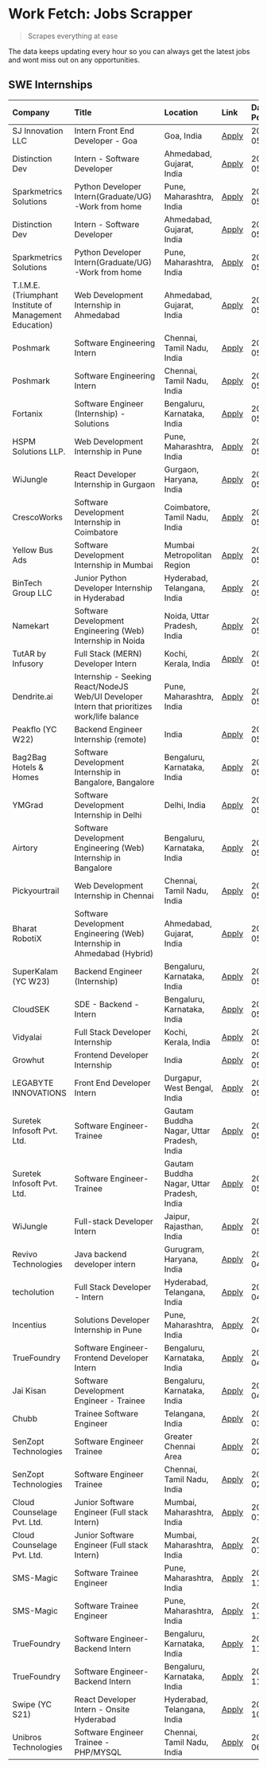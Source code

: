 # Work Fetch: Jobs Scrapper
> Scrapes everything at ease

The data keeps updating every hour so you can always get the latest jobs and wont miss out on any opportunities.

## SWE Internships
<!--START_SECTION:workfetch-->
| Company                                                 | Title                                                                                        | Location                                  | Link                                                                                                                                                                                                                                                                                                      | Date Posted   |
|:--------------------------------------------------------|:---------------------------------------------------------------------------------------------|:------------------------------------------|:----------------------------------------------------------------------------------------------------------------------------------------------------------------------------------------------------------------------------------------------------------------------------------------------------------|:--------------|
| SJ Innovation LLC                                       | Intern Front End Developer - Goa                                                             | Goa, India                                | [Apply](https://in.linkedin.com/jobs/view/intern-front-end-developer-goa-at-sj-innovation-llc-3931678611?position=14&pageNum=0&refId=95uju3YFMmAhlYf7a7G2XQ%3D%3D&trackingId=zPu9iGl7eiaPp88gwo0zrA%3D%3D&trk=public_jobs_jserp-result_search-card)                                                       | 2024-05-24    |
| Distinction Dev                                         | Intern - Software Developer                                                                  | Ahmedabad, Gujarat, India                 | [Apply](https://in.linkedin.com/jobs/view/intern-software-developer-at-distinction-dev-3931643600?position=27&pageNum=0&refId=95uju3YFMmAhlYf7a7G2XQ%3D%3D&trackingId=2YPl%2FRvXjXsqtT84FhhjMg%3D%3D&trk=public_jobs_jserp-result_search-card)                                                            | 2024-05-24    |
| Sparkmetrics Solutions                                  | Python Developer Intern(Graduate/UG)-Work from home                                          | Pune, Maharashtra, India                  | [Apply](https://in.linkedin.com/jobs/view/python-developer-intern-graduate-ug-work-from-home-at-sparkmetrics-solutions-3931671149?position=32&pageNum=0&refId=95uju3YFMmAhlYf7a7G2XQ%3D%3D&trackingId=rRSf%2FxoFI2VDxzBPPo%2Fa4w%3D%3D&trk=public_jobs_jserp-result_search-card)                          | 2024-05-24    |
| Distinction Dev                                         | Intern - Software Developer                                                                  | Ahmedabad, Gujarat, India                 | [Apply](https://in.linkedin.com/jobs/view/intern-software-developer-at-distinction-dev-3931643600?position=2&pageNum=2&refId=B33CO9YsAuYnhFVGaIIEew%3D%3D&trackingId=zSuiYl0sSGW3kGf86U7DUQ%3D%3D&trk=public_jobs_jserp-result_search-card)                                                               | 2024-05-24    |
| Sparkmetrics Solutions                                  | Python Developer Intern(Graduate/UG)-Work from home                                          | Pune, Maharashtra, India                  | [Apply](https://in.linkedin.com/jobs/view/python-developer-intern-graduate-ug-work-from-home-at-sparkmetrics-solutions-3931671149?position=7&pageNum=2&refId=B33CO9YsAuYnhFVGaIIEew%3D%3D&trackingId=V4Gbz34FCbWsBwFFrtXf3Q%3D%3D&trk=public_jobs_jserp-result_search-card)                               | 2024-05-24    |
| T.I.M.E. (Triumphant Institute of Management Education) | Web Development Internship in Ahmedabad                                                      | Ahmedabad, Gujarat, India                 | [Apply](https://in.linkedin.com/jobs/view/web-development-internship-in-ahmedabad-at-t-i-m-e-triumphant-institute-of-management-education-3933954687?position=40&pageNum=0&refId=95uju3YFMmAhlYf7a7G2XQ%3D%3D&trackingId=%2FknSwLUpytU8B2g%2Bd0uAPQ%3D%3D&trk=public_jobs_jserp-result_search-card)       | 2024-05-23    |
| Poshmark                                                | Software Engineering Intern                                                                  | Chennai, Tamil Nadu, India                | [Apply](https://in.linkedin.com/jobs/view/software-engineering-intern-at-poshmark-3846946793?position=33&pageNum=0&refId=95uju3YFMmAhlYf7a7G2XQ%3D%3D&trackingId=PwbfWn88BXOLXVJ4ew7KRQ%3D%3D&trk=public_jobs_jserp-result_search-card)                                                                   | 2024-05-22    |
| Poshmark                                                | Software Engineering Intern                                                                  | Chennai, Tamil Nadu, India                | [Apply](https://in.linkedin.com/jobs/view/software-engineering-intern-at-poshmark-3846946793?position=8&pageNum=2&refId=B33CO9YsAuYnhFVGaIIEew%3D%3D&trackingId=nvRD4xeqnzWZQkQtOYiCYw%3D%3D&trk=public_jobs_jserp-result_search-card)                                                                    | 2024-05-22    |
| Fortanix                                                | Software Engineer (Internship) - Solutions                                                   | Bengaluru, Karnataka, India               | [Apply](https://in.linkedin.com/jobs/view/software-engineer-internship-solutions-at-fortanix-3930115670?position=5&pageNum=0&refId=95uju3YFMmAhlYf7a7G2XQ%3D%3D&trackingId=O6xwJe1ti3qQ18YN61CJPw%3D%3D&trk=public_jobs_jserp-result_search-card)                                                         | 2024-05-20    |
| HSPM Solutions LLP.                                     | Web Development Internship in Pune                                                           | Pune, Maharashtra, India                  | [Apply](https://in.linkedin.com/jobs/view/web-development-internship-in-pune-at-hspm-solutions-llp-3931019642?position=36&pageNum=0&refId=95uju3YFMmAhlYf7a7G2XQ%3D%3D&trackingId=loxp4TK1m%2F%2FMH0WdW5ItkA%3D%3D&trk=public_jobs_jserp-result_search-card)                                              | 2024-05-20    |
| WiJungle                                                | React Developer Internship in Gurgaon                                                        | Gurgaon, Haryana, India                   | [Apply](https://in.linkedin.com/jobs/view/react-developer-internship-in-gurgaon-at-wijungle-3929891316?position=42&pageNum=0&refId=95uju3YFMmAhlYf7a7G2XQ%3D%3D&trackingId=n%2FImPQr8rfB6oAVSqOVeqg%3D%3D&trk=public_jobs_jserp-result_search-card)                                                       | 2024-05-18    |
| CrescoWorks                                             | Software Development Internship in Coimbatore                                                | Coimbatore, Tamil Nadu, India             | [Apply](https://in.linkedin.com/jobs/view/software-development-internship-in-coimbatore-at-crescoworks-3928264279?position=10&pageNum=0&refId=95uju3YFMmAhlYf7a7G2XQ%3D%3D&trackingId=Ws%2BSnspjCFYHRWyENcwF%2Fg%3D%3D&trk=public_jobs_jserp-result_search-card)                                          | 2024-05-16    |
| Yellow Bus Ads                                          | Software Development Internship in Mumbai                                                    | Mumbai Metropolitan Region                | [Apply](https://in.linkedin.com/jobs/view/software-development-internship-in-mumbai-at-yellow-bus-ads-3928262363?position=12&pageNum=0&refId=95uju3YFMmAhlYf7a7G2XQ%3D%3D&trackingId=v3B8OZga5n7HoUsU9GQRKg%3D%3D&trk=public_jobs_jserp-result_search-card)                                               | 2024-05-16    |
| BinTech Group LLC                                       | Junior Python Developer Internship in Hyderabad                                              | Hyderabad, Telangana, India               | [Apply](https://in.linkedin.com/jobs/view/junior-python-developer-internship-in-hyderabad-at-bintech-group-llc-3928263481?position=22&pageNum=0&refId=95uju3YFMmAhlYf7a7G2XQ%3D%3D&trackingId=D4poLHafF0M4JsAD3EWggg%3D%3D&trk=public_jobs_jserp-result_search-card)                                      | 2024-05-16    |
| Namekart                                                | Software Development Engineering (Web) Internship in Noida                                   | Noida, Uttar Pradesh, India               | [Apply](https://in.linkedin.com/jobs/view/software-development-engineering-web-internship-in-noida-at-namekart-3927112610?position=3&pageNum=0&refId=95uju3YFMmAhlYf7a7G2XQ%3D%3D&trackingId=%2FspSC2ztDTS7aBF81wBbTQ%3D%3D&trk=public_jobs_jserp-result_search-card)                                     | 2024-05-15    |
| TutAR by Infusory                                       | Full Stack (MERN) Developer Intern                                                           | Kochi, Kerala, India                      | [Apply](https://in.linkedin.com/jobs/view/full-stack-mern-developer-intern-at-tutar-by-infusory-3926190396?position=43&pageNum=0&refId=95uju3YFMmAhlYf7a7G2XQ%3D%3D&trackingId=y6MZBJJCxq6T%2BZSbXGve6Q%3D%3D&trk=public_jobs_jserp-result_search-card)                                                   | 2024-05-15    |
| Dendrite.ai                                             | Internship - Seeking React/NodeJS Web/UI Developer Intern that prioritizes work/life balance | Pune, Maharashtra, India                  | [Apply](https://in.linkedin.com/jobs/view/internship-seeking-react-nodejs-web-ui-developer-intern-that-prioritizes-work-life-balance-at-dendrite-ai-3926195555?position=54&pageNum=0&refId=95uju3YFMmAhlYf7a7G2XQ%3D%3D&trackingId=CCLdt2KNkaGfOKyWRx1sJQ%3D%3D&trk=public_jobs_jserp-result_search-card) | 2024-05-15    |
| Peakflo (YC W22)                                        | Backend Engineer Internship (remote)                                                         | India                                     | [Apply](https://in.linkedin.com/jobs/view/backend-engineer-internship-remote-at-peakflo-yc-w22-3925243704?position=6&pageNum=0&refId=95uju3YFMmAhlYf7a7G2XQ%3D%3D&trackingId=LAyuuGV3Y7iuA6ylECOM1Q%3D%3D&trk=public_jobs_jserp-result_search-card)                                                       | 2024-05-14    |
| Bag2Bag Hotels & Homes                                  | Software Development Internship in Bangalore, Bangalore                                      | Bengaluru, Karnataka, India               | [Apply](https://in.linkedin.com/jobs/view/software-development-internship-in-bangalore-bangalore-at-bag2bag-hotels-homes-3925888541?position=7&pageNum=0&refId=95uju3YFMmAhlYf7a7G2XQ%3D%3D&trackingId=kiMjWgVAadcFVi7ZOCOalg%3D%3D&trk=public_jobs_jserp-result_search-card)                             | 2024-05-14    |
| YMGrad                                                  | Software Development Internship in Delhi                                                     | Delhi, India                              | [Apply](https://in.linkedin.com/jobs/view/software-development-internship-in-delhi-at-ymgrad-3925891007?position=24&pageNum=0&refId=95uju3YFMmAhlYf7a7G2XQ%3D%3D&trackingId=Um5xO8JYFLHM7eUAJ%2Bvu8w%3D%3D&trk=public_jobs_jserp-result_search-card)                                                      | 2024-05-14    |
| Airtory                                                 | Software Development Engineering (Web) Internship in Bangalore                               | Bengaluru, Karnataka, India               | [Apply](https://in.linkedin.com/jobs/view/software-development-engineering-web-internship-in-bangalore-at-airtory-3925101275?position=2&pageNum=0&refId=95uju3YFMmAhlYf7a7G2XQ%3D%3D&trackingId=6%2F4vixfPHpwc%2FRgYmS2lSw%3D%3D&trk=public_jobs_jserp-result_search-card)                                | 2024-05-13    |
| Pickyourtrail                                           | Web Development Internship in Chennai                                                        | Chennai, Tamil Nadu, India                | [Apply](https://in.linkedin.com/jobs/view/web-development-internship-in-chennai-at-pickyourtrail-3924894949?position=9&pageNum=0&refId=95uju3YFMmAhlYf7a7G2XQ%3D%3D&trackingId=CwfWjOV6y%2BOXJ%2FoO3lWz9w%3D%3D&trk=public_jobs_jserp-result_search-card)                                                 | 2024-05-13    |
| Bharat RobotiX                                          | Software Development Engineering (Web) Internship in Ahmedabad (Hybrid)                      | Ahmedabad, Gujarat, India                 | [Apply](https://in.linkedin.com/jobs/view/software-development-engineering-web-internship-in-ahmedabad-hybrid-at-bharat-robotix-3924897657?position=21&pageNum=0&refId=95uju3YFMmAhlYf7a7G2XQ%3D%3D&trackingId=OUNFcJqNwvz%2BY%2Fzwp8BePQ%3D%3D&trk=public_jobs_jserp-result_search-card)                 | 2024-05-13    |
| SuperKalam (YC W23)                                     | Backend Engineer (Internship)                                                                | Bengaluru, Karnataka, India               | [Apply](https://in.linkedin.com/jobs/view/backend-engineer-internship-at-superkalam-yc-w23-3922671591?position=16&pageNum=0&refId=95uju3YFMmAhlYf7a7G2XQ%3D%3D&trackingId=AbrrkZcMxACYImSNt92wcQ%3D%3D&trk=public_jobs_jserp-result_search-card)                                                          | 2024-05-11    |
| CloudSEK                                                | SDE - Backend - Intern                                                                       | Bengaluru, Karnataka, India               | [Apply](https://in.linkedin.com/jobs/view/sde-backend-intern-at-cloudsek-3920377259?position=13&pageNum=0&refId=95uju3YFMmAhlYf7a7G2XQ%3D%3D&trackingId=QdSjhCoyoUm2%2FhxeJOdU9A%3D%3D&trk=public_jobs_jserp-result_search-card)                                                                          | 2024-05-09    |
| Vidyalai                                                | Full Stack Developer Internship                                                              | Kochi, Kerala, India                      | [Apply](https://in.linkedin.com/jobs/view/full-stack-developer-internship-at-vidyalai-3917285346?position=56&pageNum=0&refId=95uju3YFMmAhlYf7a7G2XQ%3D%3D&trackingId=wWNzsWPzCr8AdE5EMscNlA%3D%3D&trk=public_jobs_jserp-result_search-card)                                                               | 2024-05-08    |
| Growhut                                                 | Frontend Developer Internship                                                                | India                                     | [Apply](https://in.linkedin.com/jobs/view/frontend-developer-internship-at-growhut-3916739895?position=18&pageNum=0&refId=95uju3YFMmAhlYf7a7G2XQ%3D%3D&trackingId=TpMpnmCVmrZmfcOHnqRVLg%3D%3D&trk=public_jobs_jserp-result_search-card)                                                                  | 2024-05-07    |
| LEGABYTE INNOVATIONS                                    | Front End  Developer Intern                                                                  | Durgapur, West Bengal, India              | [Apply](https://in.linkedin.com/jobs/view/front-end-developer-intern-at-legabyte-innovations-3918718185?position=52&pageNum=0&refId=95uju3YFMmAhlYf7a7G2XQ%3D%3D&trackingId=2pqv%2F4uiReCYAybItU%2Bmcw%3D%3D&trk=public_jobs_jserp-result_search-card)                                                    | 2024-05-06    |
| Suretek Infosoft Pvt. Ltd.                              | Software Engineer-Trainee                                                                    | Gautam Buddha Nagar, Uttar Pradesh, India | [Apply](https://in.linkedin.com/jobs/view/software-engineer-trainee-at-suretek-infosoft-pvt-ltd-3916999948?position=26&pageNum=0&refId=95uju3YFMmAhlYf7a7G2XQ%3D%3D&trackingId=CcPu15Vp9w11VqhSio3ZCA%3D%3D&trk=public_jobs_jserp-result_search-card)                                                     | 2024-05-04    |
| Suretek Infosoft Pvt. Ltd.                              | Software Engineer-Trainee                                                                    | Gautam Buddha Nagar, Uttar Pradesh, India | [Apply](https://in.linkedin.com/jobs/view/software-engineer-trainee-at-suretek-infosoft-pvt-ltd-3916999948?position=1&pageNum=2&refId=B33CO9YsAuYnhFVGaIIEew%3D%3D&trackingId=in8%2Fj9Sh4gFQ6BDkGfSEzg%3D%3D&trk=public_jobs_jserp-result_search-card)                                                    | 2024-05-04    |
| WiJungle                                                | Full-stack Developer Intern                                                                  | Jaipur, Rajasthan, India                  | [Apply](https://in.linkedin.com/jobs/view/full-stack-developer-intern-at-wijungle-3912864543?position=57&pageNum=0&refId=95uju3YFMmAhlYf7a7G2XQ%3D%3D&trackingId=q7W63N9bz33ysSZCW3OkIg%3D%3D&trk=public_jobs_jserp-result_search-card)                                                                   | 2024-05-01    |
| Revivo Technologies                                     | Java backend developer intern                                                                | Gurugram, Haryana, India                  | [Apply](https://in.linkedin.com/jobs/view/java-backend-developer-intern-at-revivo-technologies-3906034446?position=44&pageNum=0&refId=95uju3YFMmAhlYf7a7G2XQ%3D%3D&trackingId=TWouoj1j%2FDLcdAm%2BcPN6yw%3D%3D&trk=public_jobs_jserp-result_search-card)                                                  | 2024-04-19    |
| techolution                                             | Full Stack Developer - Intern                                                                | Hyderabad, Telangana, India               | [Apply](https://in.linkedin.com/jobs/view/full-stack-developer-intern-at-techolution-3904814977?position=46&pageNum=0&refId=95uju3YFMmAhlYf7a7G2XQ%3D%3D&trackingId=O8hIynoWqGun%2F%2BMpCgwwoA%3D%3D&trk=public_jobs_jserp-result_search-card)                                                            | 2024-04-18    |
| Incentius                                               | Solutions Developer Internship in Pune                                                       | Pune, Maharashtra, India                  | [Apply](https://in.linkedin.com/jobs/view/solutions-developer-internship-in-pune-at-incentius-3904329499?position=20&pageNum=0&refId=95uju3YFMmAhlYf7a7G2XQ%3D%3D&trackingId=PNXuW9vkFb6h3Lb%2BCqvFzg%3D%3D&trk=public_jobs_jserp-result_search-card)                                                     | 2024-04-17    |
| TrueFoundry                                             | Software Engineer- Frontend Developer Intern                                                 | Bengaluru, Karnataka, India               | [Apply](https://in.linkedin.com/jobs/view/software-engineer-frontend-developer-intern-at-truefoundry-3887320206?position=19&pageNum=0&refId=95uju3YFMmAhlYf7a7G2XQ%3D%3D&trackingId=zmV4iXzTRtR9Ewha0UeVxg%3D%3D&trk=public_jobs_jserp-result_search-card)                                                | 2024-04-05    |
| Jai Kisan                                               | Software Development Engineer - Trainee                                                      | Bengaluru, Karnataka, India               | [Apply](https://in.linkedin.com/jobs/view/software-development-engineer-trainee-at-jai-kisan-3913911193?position=23&pageNum=0&refId=95uju3YFMmAhlYf7a7G2XQ%3D%3D&trackingId=ALZFTchi86K0%2FkciqBjmWw%3D%3D&trk=public_jobs_jserp-result_search-card)                                                      | 2024-04-04    |
| Chubb                                                   | Trainee Software Engineer                                                                    | Telangana, India                          | [Apply](https://in.linkedin.com/jobs/view/trainee-software-engineer-at-chubb-3909641440?position=25&pageNum=0&refId=95uju3YFMmAhlYf7a7G2XQ%3D%3D&trackingId=l4%2BRXcUWlELkqVDcRC%2FY%2Fg%3D%3D&trk=public_jobs_jserp-result_search-card)                                                                  | 2024-03-30    |
| SenZopt Technologies                                    | Software Engineer Trainee                                                                    | Greater Chennai Area                      | [Apply](https://in.linkedin.com/jobs/view/software-engineer-trainee-at-senzopt-technologies-3827688781?position=39&pageNum=0&refId=95uju3YFMmAhlYf7a7G2XQ%3D%3D&trackingId=%2BbW%2FQVeURkjmLEWrT3Pe%2FA%3D%3D&trk=public_jobs_jserp-result_search-card)                                                   | 2024-02-12    |
| SenZopt Technologies                                    | Software Engineer Trainee                                                                    | Chennai, Tamil Nadu, India                | [Apply](https://in.linkedin.com/jobs/view/software-engineer-trainee-at-senzopt-technologies-3827686880?position=59&pageNum=0&refId=95uju3YFMmAhlYf7a7G2XQ%3D%3D&trackingId=WUJJlmuvOlF9H1QAzQmLpA%3D%3D&trk=public_jobs_jserp-result_search-card)                                                         | 2024-02-12    |
| Cloud Counselage Pvt. Ltd.                              | Junior Software Engineer (Full stack Intern)                                                 | Mumbai, Maharashtra, India                | [Apply](https://in.linkedin.com/jobs/view/junior-software-engineer-full-stack-intern-at-cloud-counselage-pvt-ltd-3803132814?position=31&pageNum=0&refId=95uju3YFMmAhlYf7a7G2XQ%3D%3D&trackingId=Q5CjYLHLOmtHakcxi%2FaUyg%3D%3D&trk=public_jobs_jserp-result_search-card)                                  | 2024-01-11    |
| Cloud Counselage Pvt. Ltd.                              | Junior Software Engineer (Full stack Intern)                                                 | Mumbai, Maharashtra, India                | [Apply](https://in.linkedin.com/jobs/view/junior-software-engineer-full-stack-intern-at-cloud-counselage-pvt-ltd-3803132814?position=6&pageNum=2&refId=B33CO9YsAuYnhFVGaIIEew%3D%3D&trackingId=A9v2vfswLHkKb3sRDeoL7w%3D%3D&trk=public_jobs_jserp-result_search-card)                                     | 2024-01-11    |
| SMS-Magic                                               | Software Trainee Engineer                                                                    | Pune, Maharashtra, India                  | [Apply](https://in.linkedin.com/jobs/view/software-trainee-engineer-at-sms-magic-3761409781?position=35&pageNum=0&refId=95uju3YFMmAhlYf7a7G2XQ%3D%3D&trackingId=s7NOYy%2BVN6JgSdyVcDSMlA%3D%3D&trk=public_jobs_jserp-result_search-card)                                                                  | 2023-11-16    |
| SMS-Magic                                               | Software Trainee Engineer                                                                    | Pune, Maharashtra, India                  | [Apply](https://in.linkedin.com/jobs/view/software-trainee-engineer-at-sms-magic-3761409781?position=10&pageNum=2&refId=B33CO9YsAuYnhFVGaIIEew%3D%3D&trackingId=zOP73zneYOsLeISc7GpelQ%3D%3D&trk=public_jobs_jserp-result_search-card)                                                                    | 2023-11-16    |
| TrueFoundry                                             | Software Engineer-Backend Intern                                                             | Bengaluru, Karnataka, India               | [Apply](https://in.linkedin.com/jobs/view/software-engineer-backend-intern-at-truefoundry-3779508170?position=34&pageNum=0&refId=95uju3YFMmAhlYf7a7G2XQ%3D%3D&trackingId=BhuUb2tyxVqWKotUp9QWgA%3D%3D&trk=public_jobs_jserp-result_search-card)                                                           | 2023-11-10    |
| TrueFoundry                                             | Software Engineer-Backend Intern                                                             | Bengaluru, Karnataka, India               | [Apply](https://in.linkedin.com/jobs/view/software-engineer-backend-intern-at-truefoundry-3779508170?position=9&pageNum=2&refId=B33CO9YsAuYnhFVGaIIEew%3D%3D&trackingId=zwhPz%2FsiWeFfqQnkP4Y%2FTA%3D%3D&trk=public_jobs_jserp-result_search-card)                                                        | 2023-11-10    |
| Swipe (YC S21)                                          | React Developer Intern - Onsite Hyderabad                                                    | Hyderabad, Telangana, India               | [Apply](https://in.linkedin.com/jobs/view/react-developer-intern-onsite-hyderabad-at-swipe-yc-s21-3737600089?position=47&pageNum=0&refId=95uju3YFMmAhlYf7a7G2XQ%3D%3D&trackingId=QdBUDpAqxMMLR0jHZgCXTA%3D%3D&trk=public_jobs_jserp-result_search-card)                                                   | 2023-10-13    |
| Unibros Technologies                                    | Software Engineer Trainee - PHP/MYSQL                                                        | Chennai, Tamil Nadu, India                | [Apply](https://in.linkedin.com/jobs/view/software-engineer-trainee-php-mysql-at-unibros-technologies-3656599241?position=45&pageNum=0&refId=95uju3YFMmAhlYf7a7G2XQ%3D%3D&trackingId=KoeGjxlFJryzbmcb%2Fre1LQ%3D%3D&trk=public_jobs_jserp-result_search-card)                                             | 2023-06-12    |
<!--END_SECTION:workfetch-->
